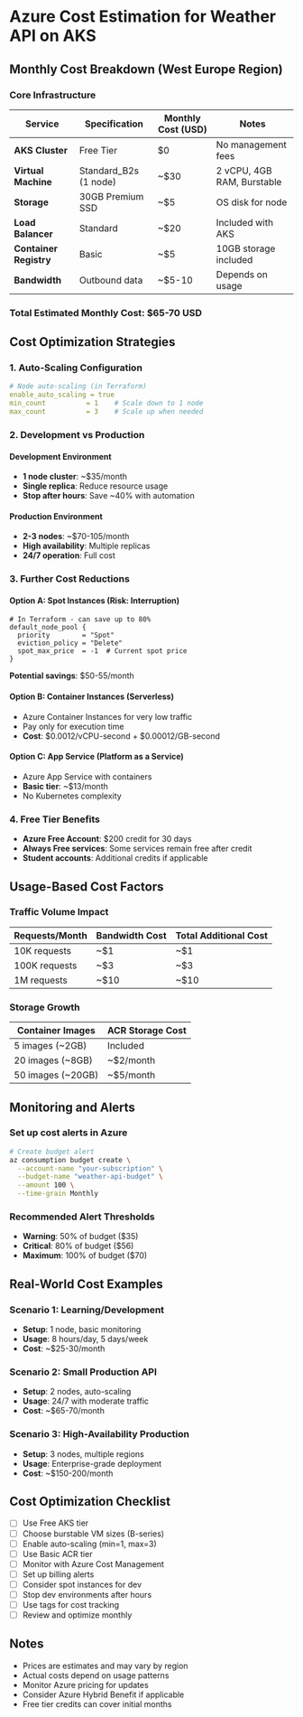 # Azure Cost Estimation for Weather API on AKS

## Monthly Cost Breakdown (West Europe Region)

### Core Infrastructure

| Service | Specification | Monthly Cost (USD) | Notes |
|---------|---------------|-------------------|--------|
| **AKS Cluster** | Free Tier | $0 | No management fees |
| **Virtual Machine** | Standard_B2s (1 node) | ~$30 | 2 vCPU, 4GB RAM, Burstable |
| **Storage** | 30GB Premium SSD | ~$5 | OS disk for node |
| **Load Balancer** | Standard | ~$20 | Included with AKS |
| **Container Registry** | Basic | ~$5 | 10GB storage included |
| **Bandwidth** | Outbound data | ~$5-10 | Depends on usage |

### **Total Estimated Monthly Cost: $65-70 USD**

## Cost Optimization Strategies

### 1. **Auto-Scaling Configuration**
```yaml
# Node auto-scaling (in Terraform)
enable_auto_scaling = true
min_count          = 1    # Scale down to 1 node
max_count          = 3    # Scale up when needed
```

### 2. **Development vs Production**

#### Development Environment
- **1 node cluster**: ~$35/month
- **Single replica**: Reduce resource usage
- **Stop after hours**: Save ~40% with automation

#### Production Environment
- **2-3 nodes**: ~$70-105/month
- **High availability**: Multiple replicas
- **24/7 operation**: Full cost

### 3. **Further Cost Reductions**

#### Option A: Spot Instances (Risk: Interruption)
```hcl
# In Terraform - can save up to 80%
default_node_pool {
  priority        = "Spot"
  eviction_policy = "Delete"
  spot_max_price  = -1  # Current spot price
}
```
**Potential savings**: $50-55/month

#### Option B: Container Instances (Serverless)
- Azure Container Instances for very low traffic
- Pay only for execution time
- **Cost**: $0.0012/vCPU-second + $0.00012/GB-second

#### Option C: App Service (Platform as a Service)
- Azure App Service with containers
- **Basic tier**: ~$13/month
- No Kubernetes complexity

### 4. **Free Tier Benefits**
- **Azure Free Account**: $200 credit for 30 days
- **Always Free services**: Some services remain free after credit
- **Student accounts**: Additional credits if applicable

## Usage-Based Cost Factors

### Traffic Volume Impact
| Requests/Month | Bandwidth Cost | Total Additional Cost |
|----------------|----------------|----------------------|
| 10K requests   | ~$1           | ~$1                  |
| 100K requests  | ~$3           | ~$3                  |
| 1M requests    | ~$10          | ~$10                 |

### Storage Growth
| Container Images | ACR Storage Cost |
|------------------|------------------|
| 5 images (~2GB)  | Included        |
| 20 images (~8GB) | ~$2/month       |
| 50 images (~20GB)| ~$5/month       |

## Monitoring and Alerts

### Set up cost alerts in Azure
```bash
# Create budget alert
az consumption budget create \
  --account-name "your-subscription" \
  --budget-name "weather-api-budget" \
  --amount 100 \
  --time-grain Monthly
```

### Recommended Alert Thresholds
- **Warning**: 50% of budget ($35)
- **Critical**: 80% of budget ($56)
- **Maximum**: 100% of budget ($70)

## Real-World Cost Examples

### Scenario 1: Learning/Development
- **Setup**: 1 node, basic monitoring
- **Usage**: 8 hours/day, 5 days/week
- **Cost**: ~$25-30/month

### Scenario 2: Small Production API
- **Setup**: 2 nodes, auto-scaling
- **Usage**: 24/7 with moderate traffic
- **Cost**: ~$65-70/month

### Scenario 3: High-Availability Production
- **Setup**: 3 nodes, multiple regions
- **Usage**: Enterprise-grade deployment
- **Cost**: ~$150-200/month

## Cost Optimization Checklist

- [ ] Use Free AKS tier
- [ ] Choose burstable VM sizes (B-series)
- [ ] Enable auto-scaling (min=1, max=3)
- [ ] Use Basic ACR tier
- [ ] Monitor with Azure Cost Management
- [ ] Set up billing alerts
- [ ] Consider spot instances for dev
- [ ] Stop dev environments after hours
- [ ] Use tags for cost tracking
- [ ] Review and optimize monthly

## Notes
- Prices are estimates and may vary by region
- Actual costs depend on usage patterns
- Monitor Azure pricing for updates
- Consider Azure Hybrid Benefit if applicable
- Free tier credits can cover initial months
